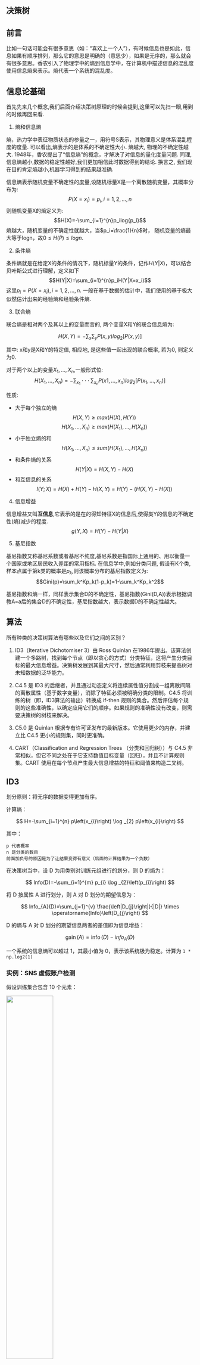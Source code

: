 决策树
---------

## 前言
比如一句话可能会有很多意思（如：“喜欢上一个人”），有时候信息也是如此，信息如果有顺序排列，那么它的意思是明确的（意思少），如果是无序的，那么就会有很多意思。香农引入了物理学中的熵到信息学中，在计算机中描述信息的混乱度使用信息熵来表示。熵代表一个系统的混乱度。

## 信息论基础
首先先来几个概念,我们后面介绍决策树原理的时候会提到,这里可以先扫一眼,用到的时候再回来看.
1. 熵和信息熵

熵，热力学中表征物质状态的参量之一，用符号S表示，其物理意义是体系混乱程度的度量. 可以看出,熵表示的是体系的不确定性大小. 熵越大, 物理的不确定性越大. 1948年，香农提出了“信息熵”的概念，才解决了对信息的量化度量问题. 同理, 信息熵越小,数据的稳定性越好,我们更加相信此时数据得到的结论. 换言之, 我们现在目的肯定熵越小,机器学习得到的结果越准确. 

信息熵表示随机变量不确定性的度量,设随机标量X是一个离散随机变量，其概率分布为:
$$P(X=x_i)=p_i, i=1,2,...,n$$
则随机变量X的熵定义为:
$$H(X)=-\sum_{i=1}^{n}p_ilog{p_i}$$
熵越大，随机变量的不确定性就越大，当$p_i=\frac{1}{n}$时，
随机变量的熵最大等于logn，故$0 \leq H(P) \leq logn$.

2. 条件熵

条件熵就是在给定X的条件的情况下，随机标量Y的条件，记作$H(Y|X)$，可以结合贝叶斯公式进行理解，定义如下
$$H(Y|X)=\sum_{i=1}^{n}p_iH(Y|X=x_i)$$
这里$p_i=P(X=x_i),i=1,2,...,n$.
一般在基于数据的估计中，我们使用的基于极大似然估计出来的经验熵和经验条件熵.

3. 联合熵

联合熵是相对两个及其以上的变量而言的, 两个变量X和Y的联合信息熵为:

$$ H(X,Y)=-\sum_x \sum_y P(x,y)log_2[P(x,y)] $$

其中: x和y是X和Y的特定值, 相应地, 是这些值一起出现的联合概率, 若为0, 则定义为0.

对于两个以上的变量$X_1,...,X_n$,一般形式位:
$$H(X_1,...,X_n)=-\sum_{x_1}\cdot \cdot \cdot\sum_{x_n}P(x1,...,x_n)log_2[P(x_1,...,x_n)]$$

性质:
- 大于每个独立的熵
$$H(X,Y) \geq max(H(X),H(Y))$$
$$H(X_1,...,X_n) \geq max(H(X_1),...,H(X_n))$$
- 小于独立熵的和
$$H(X_1,...,X_n) \leq sum(H(X_1),...,H(X_n))$$
- 和条件熵的关系
$$H(Y|X)=H(X,Y)-H(X)$$
- 和互信息的关系
$$I(Y;X)=H(X)+H(Y)-H(X,Y)=H(Y)-(H(X,Y)-H(X))$$


4. 信息增益

信息增益又叫**互信息**,它表示的是在的得知特征X的信息后,使得类Y的信息的不确定性(熵)减少的程度. 
$$g(Y,X)=H(Y)-H(Y|X)$$


5. 基尼指数

基尼指数又称基尼系数或者基尼不纯度,基尼系数是指国际上通用的、用以衡量一个国家或地区居民收入差距的常用指标. 在信息学中,例如分类问题, 假设有K个类,样本点属于第k类的概率是$p_k$,则该概率分布的基尼指数定义为:
$$Gini(p)=\sum_k^Kp_k(1-p_k)=1-\sum_k^Kp_k^2$$

基尼指数和熵一样，同样表示集合D的不确定性，基尼指数(Gini(D,A))表示根据调教A=a后的集合D的不确定性，基尼指数越大，表示数据D的不确定性越大。


## 算法
所有种类的决策树算法有哪些以及它们之间的区别？

1. ID3（Iterative Dichotomiser 3）由 Ross Quinlan 在1986年提出。该算法创建一个多路树，找到每个节点（即以贪心的方式）分类特征，这将产生分类目标的最大信息增益。决策树发展到其最大尺寸，然后通常利用剪枝来提高树对未知数据的泛华能力。

2. C4.5 是 ID3 的后继者，并且通过动态定义将连续属性值分割成一组离散间隔的离散属性（基于数字变量），消除了特征必须被明确分类的限制。C4.5 将训练的树（即，ID3算法的输出）转换成 if-then 规则的集合。然后评估每个规则的这些准确性，以确定应用它们的顺序。如果规则的准确性没有改变，则需要决策树的树枝来解决。

3. C5.0 是 Quinlan 根据专有许可证发布的最新版本。它使用更少的内存，并建立比 C4.5 更小的规则集，同时更准确。

4. CART（Classification and Regression Trees （分类和回归树））与 C4.5 非常相似，但它不同之处在于它支持数值目标变量（回归），并且不计算规则集。CART 使用在每个节点产生最大信息增益的特征和阈值来构造二叉树。


## ID3
划分原则：将无序的数据变得更加有序。

计算熵：

$$
H=-\sum_{i=1}^{n} p\left(x_{i}\right) \log _{2} p\left(x_{i}\right)
$$

其中：
    
    p 代表概率
    n 是分类的数目
    前面加负号的原因是为了让结果变得有意义（后面的计算结果为一个负数）
    
    
在决策树当中，设 D 为用类别对训练元组进行的划分，则 D 的熵为：

$$
lnfo(D)=-\sum_{i=1}^{m} p_{i} \log _{2}\left(p_{i}\right)
$$

将 D 按属性 A 进行划分，则 A 对 D 划分的期望信息为：

$$
lnfo_{A}(D)=\sum_{j=1}^{v} \frac{\left|D_{j}\right|}{|D|} \times \operatorname{Info}\left(D_{j}\right)
$$

D 的熵与 A 对 D 划分的期望信息两者的差值即为信息增益：

$$
\operatorname{gain}(A)=\operatorname{info}(D)-i n f o_{A}(D)
$$

一个系统的信息熵可以超过 1，其最小值为 0，表示该系统极为稳定。计算为 `1 * np.log2(1)`

### 实例：SNS 虚假账户检测
假设训练集合包含 10 个元素：

<img src="https://raw.githubusercontent.com/financialfly/pics/master/ml-notes/linerregression/SNS.png" width="50%" />

其中 s，m，l 分别表示小、中、大。

在训练数据中，账号是否真实即对应公式中的 D，而前面的三个条件可以当作是 A, B, C。

在 D 中，no 的占比为 0.3
```py
import numpy as np

info_D = -(0.3 * np.log2(0.3) + 0.7 * np.log2(0.7))
# info_D: 0.8812908992306927

# 按照日志密度进行划分，效果要相对好一些（因为熵减小了，说明系统有序了）
# 信息增益为：
info_D - info_A_D
# output: 0.2812908992306927

# 按好友密度进行划分
#     s 0.4 -> 3 no + 1 yes
#     m 0.4 -> 4 yes
#     l 0.2 -> 2 yes
info_B_D = -0.4*(3/4*np.log2(3/4) + 1/4*np.log2(1/4)) - 0.4*1*np.log2(1) - 0.2*1*np.log2(1)
# info_B_D: 0.32451124978365314

# 信息增益为 相对于日志密度较大
info_D - info_B_D
# output: 0.5567796494470396
```

## C4.5
C4.5 按照百分比计算信息增益。
```py
# 按照 C4.5，在 ID3 中的例子中，信息增益的计算可以为：

(info_D - info_A_D) / info_A_D
# output: 0.4688181653844879

(info_D - info_B_D) / info_B_D
# output: 1.7157483748814144
```

### 过拟合和剪枝

决策树建立的过程中,只考虑经验损失最小化,没有考虑结构损失. 因此可能在训练集上表现良好,但是会出现过拟合问题.(我们构造决策树的时候，是完全的在训练数据上得到最优的模型. 这就是过拟合问题，训练误差很小，但是验证集上就不怎么好用.) 为了解决过拟合,我们从模型损失进行考虑:

$$模型损失=经验风险最小化+正则项=结构风险最小化$$

思路很简单,给损失函数加上正则项再进行优化. 正则项表示树节点的个数,因此有如下公式:

$$C_{\alpha}(T)=C(T)+\alpha|T|$$

进一步详细定义,解决问题:


重新定义损失函数，树的叶子节点个数|T|,t是树T的叶节点，该叶节点有$N_t$个样本，其中k类的样本点有$N_{tk}$个，k=1,2，...,K, $H_t(T)$是叶子节点t经验熵，$\alpha \leq 0$是参数,平衡经验损失和正则项，得到计算公式如下:
$$C_{\alpha}(T)=\sum_{t=1}^{|T|}N_tH_t(T)+\alpha|T|$$
其中，经验熵为:
$$H_t(T)=-\sum_{k}\frac{N_{tk}}{H_t}log\frac{N_{tk}}{H_t}$$
这是有:
$$C_{\alpha}=C(T)+\alpha|T|$$
决策树剪枝优化过程考虑了在训练数据上的经验风险最小化和减小模型复杂度两个方向. 因为加了正则项，所有我们基于贪心的思想进行剪枝，因为当剪掉一个树节点，虽然经验风险增加了，但是模型复杂度降低了，我们基于两个方面的平衡进行剪枝，如果剪掉之后，总的风险变小，就进行剪枝.       
算法:       
输入: 算法产生的整个决策树，参数$\alpha$        
修剪之后的树$T_{\alpha}$        
1. 计算每个节点的经验熵
2. 递归从树的叶节点向上回溯，假设将某个叶节点回缩到其父节点前后的整体树对应的$T_B$和$T_A$,对应的损失分别是$C_{\alpha}(T_B)$和$C_{\alpha}(T_A)$，如果:
   $$C_{\alpha}(T_A) \leq C_{\alpha}(T_B)$$
    表示，剪掉之后，损失减小，就进行剪枝.
3. 重复2，直到不能继续为止，得到损失函数最小的子树$T_{\alpha}$. 


## CART
参考：[机器学习之手把手实现，第 5 部分: 机器学习系列之手把手教你实现一个分类回归树](https://www.ibm.com/developerworks/cn/analytics/library/machine-learning-hands-on5-cart-tree/index.html)



## sklearn.DecisionTreeClassifier
### 参数
```
criterion : string, optional (default="gini")
    The function to measure the quality of a split. Supported criteria are
    "gini" for the Gini impurity and "entropy" for the information gain.
    
    entropy 即为熵。

splitter : string, optional (default="best")
    The strategy used to choose the split at each node. Supported
    strategies are "best" to choose the best split and "random" to choose
    the best random split.
    
    最优策略会选择信息增益最大的

max_depth : int or None, optional (default=None)
    The maximum depth of the tree. If None, then nodes are expanded until
    all leaves are pure or until all leaves contain less than
    min_samples_split samples.
    
    默认最大深度

min_samples_split : int, float, optional (default=2)
    The minimum number of samples required to split an internal node:

    - If int, then consider `min_samples_split` as the minimum number.
    - If float, then `min_samples_split` is a fraction and
      `ceil(min_samples_split * n_samples)` are the minimum
      number of samples for each split.

    .. versionchanged:: 0.18
       Added float values for fractions.
       
    默认构建标准的二叉树

min_samples_leaf : int, float, optional (default=1)
    The minimum number of samples required to be at a leaf node.
    A split point at any depth will only be considered if it leaves at
    least ``min_samples_leaf`` training samples in each of the left and
    right branches.  This may have the effect of smoothing the model,
    especially in regression.

    - If int, then consider `min_samples_leaf` as the minimum number.
    - If float, then `min_samples_leaf` is a fraction and
      `ceil(min_samples_leaf * n_samples)` are the minimum
      number of samples for each node.

    .. versionchanged:: 0.18
       Added float values for fractions.

min_weight_fraction_leaf : float, optional (default=0.)
    The minimum weighted fraction of the sum total of weights (of all
    the input samples) required to be at a leaf node. Samples have
    equal weight when sample_weight is not provided.

max_features : int, float, string or None, optional (default=None)
    The number of features to consider when looking for the best split:

        - If int, then consider `max_features` features at each split.
        - If float, then `max_features` is a fraction and
          `int(max_features * n_features)` features are considered at each
          split.
        - If "auto", then `max_features=sqrt(n_features)`.
        - If "sqrt", then `max_features=sqrt(n_features)`.
        - If "log2", then `max_features=log2(n_features)`.
        - If None, then `max_features=n_features`.

    Note: the search for a split does not stop until at least one
    valid partition of the node samples is found, even if it requires to
    effectively inspect more than ``max_features`` features.

random_state : int, RandomState instance or None, optional (default=None)
    If int, random_state is the seed used by the random number generator;
    If RandomState instance, random_state is the random number generator;
    If None, the random number generator is the RandomState instance used
    by `np.random`.

max_leaf_nodes : int or None, optional (default=None)
    Grow a tree with ``max_leaf_nodes`` in best-first fashion.
    Best nodes are defined as relative reduction in impurity.
    If None then unlimited number of leaf nodes.

min_impurity_decrease : float, optional (default=0.)
    A node will be split if this split induces a decrease of the impurity
    greater than or equal to this value.

    The weighted impurity decrease equation is the following::

        N_t / N * (impurity - N_t_R / N_t * right_impurity
                            - N_t_L / N_t * left_impurity)

    where ``N`` is the total number of samples, ``N_t`` is the number of
    samples at the current node, ``N_t_L`` is the number of samples in the
    left child, and ``N_t_R`` is the number of samples in the right child.

    ``N``, ``N_t``, ``N_t_R`` and ``N_t_L`` all refer to the weighted sum,
    if ``sample_weight`` is passed.

    .. versionadded:: 0.19

min_impurity_split : float, (default=1e-7)
    Threshold for early stopping in tree growth. A node will split
    if its impurity is above the threshold, otherwise it is a leaf.

    .. deprecated:: 0.19
       ``min_impurity_split`` has been deprecated in favor of
       ``min_impurity_decrease`` in 0.19. The default value of
       ``min_impurity_split`` will change from 1e-7 to 0 in 0.23 and it
       will be removed in 0.25. Use ``min_impurity_decrease`` instead.

class_weight : dict, list of dicts, "balanced" or None, default=None
    Weights associated with classes in the form ``{class_label: weight}``.
    If not given, all classes are supposed to have weight one. For
    multi-output problems, a list of dicts can be provided in the same
    order as the columns of y.

    Note that for multioutput (including multilabel) weights should be
    defined for each class of every column in its own dict. For example,
    for four-class multilabel classification weights should be
    [{0: 1, 1: 1}, {0: 1, 1: 5}, {0: 1, 1: 1}, {0: 1, 1: 1}] instead of
    [{1:1}, {2:5}, {3:1}, {4:1}].

    The "balanced" mode uses the values of y to automatically adjust
    weights inversely proportional to class frequencies in the input data
    as ``n_samples / (n_classes * np.bincount(y))``

    For multi-output, the weights of each column of y will be multiplied.

    Note that these weights will be multiplied with sample_weight (passed
    through the fit method) if sample_weight is specified.

presort : bool, optional (default=False)
    Whether to presort the data to speed up the finding of best splits in
    fitting. For the default settings of a decision tree on large
    datasets, setting this to true may slow down the training process.
    When using either a smaller dataset or a restricted depth, this may
    speed up the training.

Attributes
----------
classes_ : array of shape = [n_classes] or a list of such arrays
    The classes labels (single output problem),
    or a list of arrays of class labels (multi-output problem).

feature_importances_ : array of shape = [n_features]
    The feature importances. The higher, the more important the
    feature. The importance of a feature is computed as the (normalized)
    total reduction of the criterion brought by that feature.  It is also
    known as the Gini importance [4]_.

max_features_ : int,
    The inferred value of max_features.

n_classes_ : int or list
    The number of classes (for single output problems),
    or a list containing the number of classes for each
    output (for multi-output problems).

n_features_ : int
    The number of features when ``fit`` is performed.

n_outputs_ : int
    The number of outputs when ``fit`` is performed.

tree_ : Tree object
    The underlying Tree object. Please refer to
    ``help(sklearn.tree._tree.Tree)`` for attributes of Tree object and
    :ref:`sphx_glr_auto_examples_tree_plot_unveil_tree_structure.py`
    for basic usage of these attributes.
```

### 使用
```py
import graphviz
import numpy as np

import sklearn.datasets as datasets

from sklearn.tree import DecisionTreeClassifier, export_graphviz
from sklearn.model_selection import train_test_split

# 使用自带的 iris 数据集
iris = datasets.load_iris()

X = iris['data']
y = iris['target']

X_train, X_test, y_train, y_test = train_test_split(X, y, test_size=0.2)

# classifier
clf = DecisionTreeClassifier()
clf.fit(X_train, y_train)

clf.score(X_test, y_test)

# 决策树为树结构，可以画图展示
dot_data = export_graphviz(clf, out_file=None, 
                           feature_names=iris.feature_names, 
                           class_names=iris.target_names, 
                           filled=True)


graph = graphviz.Source(dot_data)

# 存储到 iris.pdf (默认为 pdf 格式)
graph.render('./iris')
```
![](https://raw.githubusercontent.com/financialfly/pics/master/ml-notes/d-tree/iris-decesion-tree.png)


## 集成树
由于决策树算法的改进，目前实际工作中很少会用到决策树了，而常用的是集成树（集成算法）。

### 套袋法 （bagging）
在集成算法中，bagging 方法会在原始训练集的随机子集上构建一类黑盒估计器的多个实例，然后把这些估计器的预测结果结合起来形成最终的预测结果。

即：给多棵树，每棵树都是相似的，但数据不同，每棵树就像袋子一样将数据封装起来。

1. 随机森林   
随机森林包含多颗决策树，每颗决策树都是通过对样本进行随机抽样得来的，最后通过投票得到最终预测结果。一般情况下，随机森林准确度要比决策树的准确度要高。
```
    X_train -> 随机抽样，选取子集 -> X_train1, X_train2, ... X_trainn
    
    裂分，找每个子集的最佳属性
    
    ...
    
    预测新数据时，通过多棵树对目标进行预测，根据各棵树预测的结果选取概率最大的结果。
```
```py
from sklearn.ensemble import RandomForestClassifier

forest = RandomForestClassifier(n_estimators=100)

forest.fit(X_train, y_train)

forest.score(X_test, y_test)
```

2. 极限随机森林   
在极限随机树中，计算分割点方法中的随机性进一步增强。与随机森林相同，使用的特征是候选特征的随机子集；但是不同于随机森林寻找最具有区分度的阈值，这里的阈值是针对每个候选特征随机生成的，并且选择这些随机生成的阈值中的最佳者作为分割规则。 这种做法通常能够减少一点模型的方差，代价则是略微地增大偏差。
```py
from sklearn.ensemble import ExtraTreesClassifier

extra_tree = ExtraTreesClassifier(n_estimators=100)

extra_tree.fit(X_train, y_train)

extra_tree.score(X_test, y_test)

dot_data = export_graphviz(extra_tree.estimators_[0], 
                           out_file=None, 
                           feature_names=iris.feature_names, 
                           filled=True, 
                           class_names=iris.target_names)
graph = graphviz.Source(dot_data)
graph.render('./iris-extra-tree')
```

### AdaBoost
AdaBoost 的核心思想是用反复修改的数据（主要是修正数据的权重）来训练一系列的弱学习器(一个弱学习器模型仅仅比随机猜测好一点, 比如一个简单的决策树),由这些弱学习器的预测结果通过加权投票(或加权求和)的方式组合, 得到我们最终的预测结果。示例图：

<img src="https://raw.githubusercontent.com/financialfly/pics/master/ml-notes/d-tree/adaboost.png" width="80%" />

一个数据之所以没有区分开，是因为它的特征还不够明显。因此 adaboost 可以将数据放大，系数放大，就像拿一个放大镜看数据一样。adaboost 的每个子树深度都为 2。
```py
from sklearn.model_selection import cross_val_score
from sklearn.datasets import load_iris
from sklearn.ensemble import AdaBoostClassifier

iris = load_iris()

# 参数 learning_rate 即学习速率，也叫步幅
clf = AdaBoostClassifier(n_estimators=100)

# 交叉验证
# 会将数据分为 3 份，可通过调整参数 cv 来指定划分份数
scores = cross_val_score(clf, iris.data, iris.target)
scores.mean()
```

### 梯度树提升 (Gradient Tree Boosting)
Gradient Tree Boosting 或梯度提升回归树（GBRT）是对于任意的可微损失函数的提升算法的泛化。 GBRT 是一个准确高效的现有程序， 它既能用于分类问题也可以用于回归问题。梯度树提升模型被应用到各种领域，包括网页搜索排名和生态领域。
   
<center>
<img src="https://raw.githubusercontent.com/financialfly/pics/master/ml-notes/d-tree/Gradient-Tree-Boosting.png" width="80%">
梯度树提升示例图
</center>

GBRT 的优点:

    对混合型数据的自然处理（异构特征）
    强大的预测能力
    在输出空间中对异常点的鲁棒性(通过具有鲁棒性的损失函数实现)

GBRT 的缺点:

    可扩展性差（此处的可扩展性特指在更大规模的数据集/复杂度更高的模型上使用的能力，
    而非我们通常说的功能的扩展性；GBRT 支持自定义的损失函数，从这个角度看它的扩展性还是很强的！）。
    由于提升算法的有序性(也就是说下一步的结果依赖于上一步)，因此很难做并行。

```py
from pandas import Series, DataFrame
from sklearn.ensemble import GradientBoostingClassifier, GradientBoostingRegressor

X = DataFrame({'购物': [500, 500, 1500, 1500], '是否百度问答': [0, 1, 0, 1]})
y = np.array([14, 16, 24, 26])

# 回归问题 所以使用 GradientBoostingRegressor
gbdt = GradientBoostingRegressor(n_estimators=10)
gbdt.fit(X, y)

gbdt.score(X, y)

dot = export_graphviz(gbdt.estimators_[0, 0], out_file=None, feature_names=X.columns, filled=True)

graph = graphviz.Source(dot)
graph.render('./gdbt-test')

# 图解释
# 梯度前
((y - y.mean()) ** 2).mean()
# output: 26.0

# 第一次梯度
y_ = gbdt.estimators_[1, 0].predict(X)
((y_ - y_.mean()) ** 2).mean()
# output: 21.06

# 第二次梯度
y_
# output: array([-5.4, -3.6,  3.6,  5.4])
```

### XGBoost
XGBoost 是对梯度提升树的改进和升级。
参考：[XGBoost Documentation — xgboost 1.0.0-SNAPSHOT documentation](https://xgboost.readthedocs.io/en/latest/)

```py
from xgboost import XGBClassifier

from sklearn.datasets import load_wine
from sklearn.model_selection import train_test_split

# 红酒数据，分类问题

wine = load_wine()

X = wine['data']
y = wine['target']

X_train, X_test, y_train, y_test = train_test_split(X, y, test_size=0.2)

xgboost = XGBClassifier()

xgboost.fit(X_train, y_train)

xgboost.score(X_test, y_test)
```

### LGBM (lightgbm)
参考：[Welcome to LightGBM’s documentation! — LightGBM 2.3.2 documentation](https://lightgbm.readthedocs.io/en/latest/)
```py
from lightgbm import LGBMClassifier

clf = LGBMClassifier()

clf.fit(X_train, y_train)

clf.score(X_test, y_test)
```

## team-learning 代码实现
[ml-notes/decision-tree.py](https://github.com/financialfly/ml-notes/blob/master/tl-code/decision-tree.py)


## 参考
1. [1.11. 集成方法 · sklearn 中文文档](https://sklearn.apachecn.org/docs/0.21.3/12.html)
2. [team-learning/Task4_decision_tree.ipynb at master · datawhalechina/team-learning](https://github.com/datawhalechina/team-learning/blob/master/%E5%88%9D%E7%BA%A7%E7%AE%97%E6%B3%95%E6%A2%B3%E7%90%86/Task4_decision_tree.ipynb)
